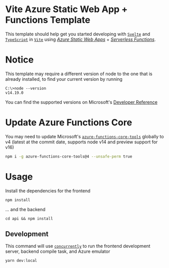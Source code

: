 # Vite Azure Static Web App + Functions Template
This template should help get you started developing with [`Svelte`](https://github.com/sveltejs/svelte) 
and [`TypeScript`](https://github.com/microsoft/TypeScript) 
in [`Vite`](https://github.com/vitejs/vite)
using [*Azure Static Web Apps*](https://azure.microsoft.com/en-us/services/app-service/static) + [*Serverless Functions*](https://azure.microsoft.com/en-us/services/functions/).

# Notice
This template may require a different version of node to the one that is already installed, to find your current version by running 

```
C:\>node --version
v14.19.0
```

You can find the supported versions on Microsoft's [Developer Reference](https://aka.ms/functions-node-versions)

# Update Azure Functions Core
You may need to update Microsoft's [`azure-functions-core-tools`](https://github.com/Azure/azure-functions-core-tools) globally to v4 (latest at the commit date, supports node v14 and preview support for v16)

```bash
npm i -g azure-functions-core-tools@4 --unsafe-perm true
```

# Usage
Install the dependencies for the frontend
```
npm install
```

... and the backend
```
cd api && npm install
```

## Development
This command will use [`concurrently`](https://github.com/open-cli-tools/concurrently) to run the frontend development server, backend compile task, and Azure emulator
```
yarn dev:local
```